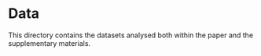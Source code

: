 # Data

This directory contains the datasets analysed both within the paper and the supplementary materials.
